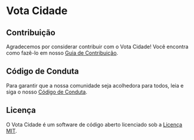 # Vota Cidade

## Contribuição

Agradecemos por considerar contribuir com o Vota Cidade! Você encontra como fazê-lo em nosso [Guia de Contribuição](.github/CONTRIBUTING.md).

## Código de Conduta

Para garantir que a nossa comunidade seja acolhedora para todos, leia e siga o nosso [Código de Conduta](.github/CODE_OF_CONDUCT.md).

## Licença

O Vota Cidade é um software de código aberto licenciado sob a [Licença MIT](LICENSE.md).
